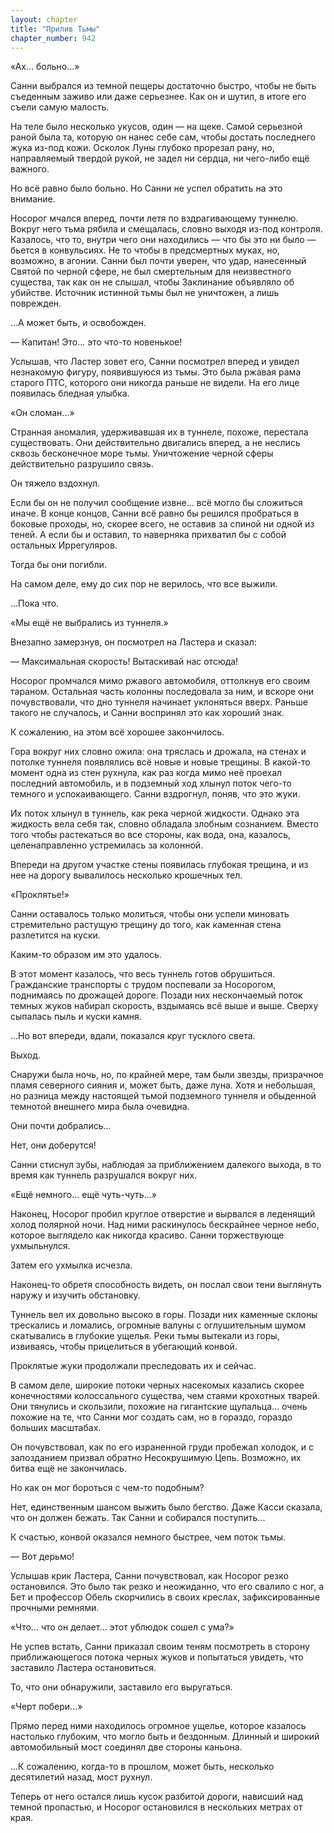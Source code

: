 ```yaml
---
layout: chapter
title: "Прилив Тьмы"
chapter_number: 942
---
```


«Ах... больно...»

Санни выбрался из темной пещеры достаточно быстро, чтобы не быть съеденным заживо или даже серьезнее. Как он и шутил, в итоге его съели самую малость.

На теле было несколько укусов, один — на щеке. Самой серьезной раной была та, которую он нанес себе сам, чтобы достать последнего жука из-под кожи. Осколок Луны глубоко прорезал рану, но, направляемый твердой рукой, не задел ни сердца, ни чего-либо ещё важного.

Но всё равно было больно. Но Санни не успел обратить на это внимание.

Носорог мчался вперед, почти летя по вздрагивающему туннелю. Вокруг него тьма рябила и смещалась, словно выходя из-под контроля. Казалось, что то, внутри чего они находились — что бы это ни было — бьется в конвульсиях. Не то чтобы в предсмертных муках, но, возможно, в агонии. Санни был почти уверен, что удар, нанесенный Святой по черной сфере, не был смертельным для неизвестного существа, так как он не слышал, чтобы Заклинание объявляло об убийстве. Источник истинной тьмы был не уничтожен, а лишь поврежден.

...А может быть, и освобожден.

— Капитан! Это... это что-то новенькое!

Услышав, что Ластер зовет его, Санни посмотрел вперед и увидел незнакомую фигуру, появившуюся из тьмы. Это была ржавая рама старого ПТС, которого они никогда раньше не видели. На его лице появилась бледная улыбка.

«Он сломан...»

Странная аномалия, удерживавшая их в туннеле, похоже, перестала существовать. Они действительно двигались вперед, а не неслись сквозь бесконечное море тьмы. Уничтожение черной сферы действительно разрушило связь.

Он тяжело вздохнул.

Если бы он не получил сообщение извне... всё могло бы сложиться иначе. В конце концов, Санни всё равно бы решился пробраться в боковые проходы, но, скорее всего, не оставив за спиной ни одной из теней. А если бы и оставил, то наверняка прихватил бы с собой остальных Иррегуляров.

Тогда бы они погибли.

На самом деле, ему до сих пор не верилось, что все выжили.

...Пока что.

«Мы ещё не выбрались из туннеля.»

Внезапно замерзнув, он посмотрел на Ластера и сказал:

— Максимальная скорость! Вытаскивай нас отсюда!

Носорог промчался мимо ржавого автомобиля, оттолкнув его своим тараном. Остальная часть колонны последовала за ним, и вскоре они почувствовали, что дно туннеля начинает уклоняться вверх. Раньше такого не случалось, и Санни воспринял это как хороший знак.

К сожалению, на этом всё хорошее закончилось.

Гора вокруг них словно ожила: она тряслась и дрожала, на стенах и потолке туннеля появлялись всё новые и новые трещины. В какой-то момент одна из стен рухнула, как раз когда мимо неё проехал последний автомобиль, и в подземный ход хлынул поток чего-то темного и успокаивающего. Санни вздрогнул, поняв, что это жуки.

Их поток хлынул в туннель, как река черной жидкости. Однако эта жидкость вела себя так, словно обладала злобным сознанием. Вместо того чтобы растекаться во все стороны, как вода, она, казалось, целенаправленно устремилась за колонной.

Впереди на другом участке стены появилась глубокая трещина, и из нее на дорогу вывалилось несколько крошечных тел.

«Проклятье!»

Санни оставалось только молиться, чтобы они успели миновать стремительно растущую трещину до того, как каменная стена разлетится на куски.

Каким-то образом им это удалось.

В этот момент казалось, что весь туннель готов обрушиться. Гражданские транспорты с трудом поспевали за Носорогом, поднимаясь по дрожащей дороге. Позади них нескончаемый поток темных жуков набирал скорость, вздымаясь всё выше и выше. Сверху сыпалась пыль и куски камня.

...Но вот впереди, вдали, показался круг тусклого света.

Выход.

Снаружи была ночь, но, по крайней мере, там были звезды, призрачное пламя северного сияния и, может быть, даже луна. Хотя и небольшая, но разница между настоящей тьмой подземного туннеля и обыденной темнотой внешнего мира была очевидна.

Они почти добрались...

Нет, они доберутся!

Санни стиснул зубы, наблюдая за приближением далекого выхода, в то время как туннель разрушался вокруг них.

«Ещё немного... ещё чуть-чуть...»

Наконец, Носорог пробил круглое отверстие и вырвался в леденящий холод полярной ночи. Над ними раскинулось бескрайнее черное небо, которое выглядело как никогда красиво. Санни торжествующе ухмыльнулся.

Затем его ухмылка исчезла.

Наконец-то обретя способность видеть, он послал свои тени выглянуть наружу и изучить обстановку.

Туннель вел их довольно высоко в горы. Позади них каменные склоны трескались и ломались, огромные валуны с оглушительным шумом скатывались в глубокие ущелья. Реки тьмы вытекали из горы, извиваясь, чтобы прицелиться в убегающий конвой.

Проклятые жуки продолжали преследовать их и сейчас.

В самом деле, широкие потоки черных насекомых казались скорее конечностями колоссального существа, чем стаями крохотных тварей. Они тянулись и скользили, похожие на гигантские щупальца... очень похожие на те, что Санни мог создать сам, но в гораздо, гораздо больших масштабах.

Он почувствовал, как по его израненной груди пробежал холодок, и с запозданием призвал обратно Несокрушимую Цепь. Возможно, их битва ещё не закончилась.

Но как он мог бороться с чем-то подобным?

Нет, единственным шансом выжить было бегство. Даже Касси сказала, что он должен бежать. Так Санни и собирался поступить...

К счастью, конвой оказался немного быстрее, чем поток тьмы.

— Вот дерьмо!

Услышав крик Ластера, Санни почувствовал, как Носорог резко остановился. Это было так резко и неожиданно, что его свалило с ног, а Бет и профессор Обель скорчились в своих креслах, зафиксированные прочными ремнями.

«Что... что он делает... этот ублюдок сошел с ума?»

Не успев встать, Санни приказал своим теням посмотреть в сторону приближающегося потока черных жуков и попытаться увидеть, что заставило Ластера остановиться.

То, что они обнаружили, заставило его выругаться.

«Черт побери...»

Прямо перед ними находилось огромное ущелье, которое казалось настолько глубоким, что могло быть и бездонным. Длинный и широкий автомобильный мост соединял две стороны каньона.

...К сожалению, когда-то в прошлом, может быть, несколько десятилетий назад, мост рухнул.

Теперь от него остался лишь кусок разбитой дороги, нависший над темной пропастью, и Носорог остановился в нескольких метрах от края.